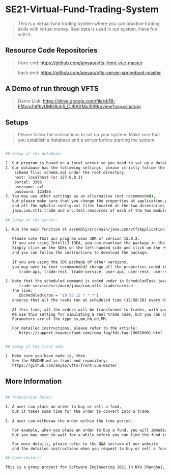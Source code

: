 # SE21-Virtual-Fund-Trading-System
> This is a virtual fund trading system where you can practice trading skills with virtual money. Real data is used in our system. Have fun with it. 

## Resource Code Repositories
> front-end: https://github.com/amyao/vfts-front-vue-master

> back-end: https://github.com/amyao/vfts-server-springboot-master

## A Demo of run through VFTS
> Demo Link: https://drive.google.com/file/d/1B-FMyru1hPhyUMU6oh5_CJ6AXMu3IBBn/view?usp=sharing

## Setups
> Please follow the instructions to set up your system. Make sure that you establish a database and a server before starting the system.

``` bash

## Setup of the database:

1. Our program is based on a local server so you need to set up a database before running the program. 
2. Our database has the following settings, please strictly follow the properties for a smooth installation:
	schema file: schema.sql under the root directory.
	host: localhost (or 127.0.0.1)
	portal: 3306
	username: axl
	password: 123456	
3. You may use other settings as an alternative (not recommended), 
   but please make sure that you change the properties at application.properties under the assembly directory 
   and all the mybatis-config.xml files located at the two directories: 
   java.com.vtfs.trade and src.test.resources of each of the two modules (trade-service and order-service). 
	
## Setup of the server:

1. Run the main function at assembly/src/main/java.com/vtfsApplication.java to start the server. 

   Please note that our program uses JDK of version 15.0.2. 
   If you are using IntelliJ IDEA, you can download the package in the Project Structure section. 
   Simply click on the SDKs on the left-handed side and click on the ＋ sign on the left corner, 
   and you can follow the instructions to download the package.
   
   If you are using the JDK package of other versions, 
   you may need to (not recommended) change all the properties coded in the following six pop.xml files：
      trade-api, trade-rest, trade-service, user-api, user-rest, user-service, respectively.
      
2. Note that the scheduled command is coded under in ScheduledTask.java under directory:
      trade-service/src/main/java/com.vtfs.trade/service.
   The line:
      @Scheduled(cron = "10 58 12 * * ?")
   ensures that all the tasks run at scheduled time (12:58:10) every day. 
   
   At this time, all the orders will be transformed to trades, with your yield calculated and updated. 
   We use this setting for simulating a real trade case, but you can change the parameters as you wish for fun. 
   Parameters are of the type ss,mm,hh,dd,MM. 

   For detailed instructions, please refer to the article:
      https://support.huaweicloud.com/roma_faq/fdi-faq-190626001.html 


## Setup of the front end:

1. Make sure you have node.js, then
   See the README.md in front-end repository: 
   https://github.com/amyao/vfts-front-vue-master

```

## More Information

``` bash

## Transaction Rules:

1. A user can place an order to buy or sell a fund, 
   but it takes some time for the order to convert into a trade.
   
2. A user can withdraw the order within the time period. 

   For example, when you place an order to buy a fund, you will immediately see your order record,
   but you may need to wait for a while before you can find the fund in your holding list. 

   For more details, please refer to the Q&A section of our website 
   and the detailed instructions when you request to buy or sell a fund. 

## Contributors:

This is a group project for Software Engineering 2021 in NYU Shanghai, by Amy, Axl, Sunny and Zixiao.

```
